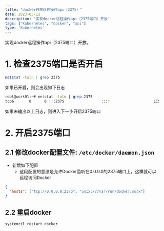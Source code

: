 ```yaml
---
title: "docker开放远程操作api（2375）"
date: 2023-03-11
description: "实现docker远程操作api（2375端口）开放"
tags: ["Kubernetes", "docker", "api"]
type: 'Kubernetes'
---
```


实现docker远程操作api（2375端口）开放。

<!--more-->

# 1. 检查2375端口是否开启
```bash
netstat -tuln | grep 2375
```
如果已开启，则会出现如下日志
```bash
root@work01:~# netstat -tuln | grep 2375
tcp6       0      0 :::2375                 :::*                    LISTEN
```
如果未输出以上日志，则进入下一步开启2375端口

# 2. 开启2375端口
## 2.1 修改docker配置文件: `/etc/docker/daemon.json`
- 新增如下配置
  - 这段配置的意思是允许Docker监听在0.0.0.0的2375端口上，这样就可以远程访问Docker
```json
{
  "hosts": ["tcp://0.0.0.0:2375", "unix:///var/run/docker.sock"]
}
```
## 2.2 重启docker
```bash
systemctl restart docker
```